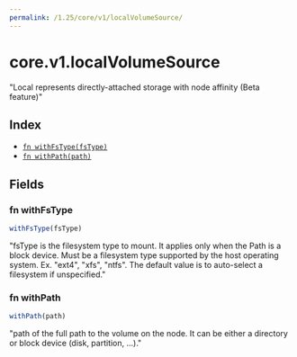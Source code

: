 ```yaml
---
permalink: /1.25/core/v1/localVolumeSource/
---
```


# core.v1.localVolumeSource

"Local represents directly-attached storage with node affinity (Beta feature)"

## Index

* [`fn withFsType(fsType)`](#fn-withfstype)
* [`fn withPath(path)`](#fn-withpath)

## Fields

### fn withFsType

```ts
withFsType(fsType)
```

"fsType is the filesystem type to mount. It applies only when the Path is a block device. Must be a filesystem type supported by the host operating system. Ex. \"ext4\", \"xfs\", \"ntfs\". The default value is to auto-select a filesystem if unspecified."

### fn withPath

```ts
withPath(path)
```

"path of the full path to the volume on the node. It can be either a directory or block device (disk, partition, ...)."